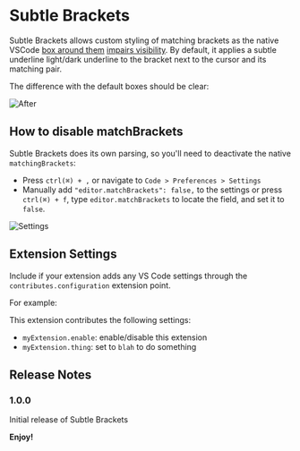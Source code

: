 # Subtle Brackets

Subtle Brackets allows custom styling of matching brackets as the native VSCode [box around them](https://github.com/Microsoft/vscode/issues/23606) [impairs visibility](https://github.com/Microsoft/vscode/issues/12402). By default, it applies a subtle underline light/dark underline to the bracket next to the cursor and its matching pair.

The difference with the default boxes should be clear:

![After](https://raw.githubusercontent.com/rafamel/subtle-brackets/master/images/after.png)

## How to disable matchBrackets

Subtle Brackets does its own parsing, so you'll need to deactivate the native `matchingBrackets`:
- Press `ctrl(⌘) + ,` or navigate to `Code > Preferences > Settings`
- Manually add `"editor.matchBrackets": false,` to the settings or press `ctrl(⌘) + f`, type `editor.matchBrackets` to locate the field, and set it to `false`.

![Settings](https://raw.githubusercontent.com/rafamel/subtle-brackets/master/images/settings.png)

## Extension Settings

Include if your extension adds any VS Code settings through the `contributes.configuration` extension point.

For example:

This extension contributes the following settings:

* `myExtension.enable`: enable/disable this extension
* `myExtension.thing`: set to `blah` to do something

## Release Notes

### 1.0.0

Initial release of Subtle Brackets


**Enjoy!**
